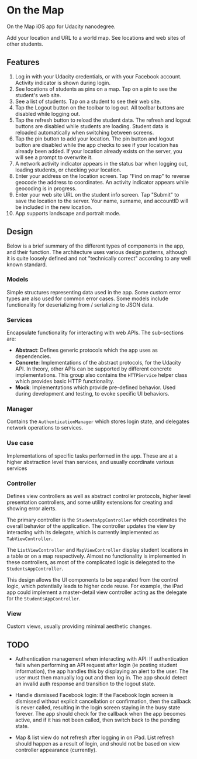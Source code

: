 # On the Map

On the Map iOS app for Udacity nanodegree.

Add your location and URL to a world map. See locations and web sites of other students.

## Features

1. Log in with your Udacity credentials, or with your Facebook account. Activity indicator is shown during login.
2. See locations of students as pins on a map. Tap on a pin to see the student's web site.
3. See a list of students. Tap on a student to see their web site.
4. Tap the Logout button on the toolbar to log out. All toolbar buttons are disabled while logging out.
5. Tap the refresh button to reload the student data. The refresh and logout buttons are disabled while students are loading. Student data is reloaded automatically when switching between screens.
6. Tap the pin button to add your location. The pin button and logout button are disabled while the app checks to see if your location has already been added. If your location already exists on the server, you will see a prompt to overwrite it.
7. A network activity indicator appears in the status bar when logging out, loading students, or checking your location.
8. Enter your address on the location screen. Tap "Find on map" to reverse geocode the address to coordinates. An activity indicator appears while geocoding is in progress.
9. Enter your web site URL on the student info screen. Tap "Submit" to save the location to the server. Your name, surname, and accountID will be included in the new location.
10. App supports landscape and portrait mode.

## Design

Below is a brief summary of the different types of components in the app, and their function. The architecture uses various design patterns, although it is quite loosely defined and not "technically correct" according to any well known standard.

### Models

Simple structures representing data used in the app. Some custom error types are also used for common error cases. Some models include functionality for deserializing from / serializing to JSON data.

### Services

Encapsulate functionality for interacting with web APIs. The sub-sections are:

- **Abstract**: Defines generic protocols which the app uses as dependencies.
- **Concrete**: Implementations of the abstract protocols, for the Udacity API. In theory, other APIs can be supported by different concrete implementations. This group also contains the `HTTPService` helper class which provides basic HTTP functionality.
- **Mock**: Implementations which provide pre-defined behavior. Used during development and testing, to evoke specific UI behaviors.

### Manager

Contains the `AuthenticationManager` which stores login state, and delegates network operations to services.

### Use case

Implementations of specific tasks performed in the app. These are at a higher abstraction level than services, and usually coordinate various services

### Controller

Defines view controllers as well as abstract controller protocols, higher level presentation controllers, and some utility extensions for creating and showing error alerts.

The primary controller is the `StudentsAppController` which coordinates the overall behavior of the application. The controller updates the view by interacting with its delegate, which is currently implemented as `TabViewController`.

The `ListViewController` and `MapViewController` display student locations in a table or on a map respectively. Almost no functionality is implemented in these controllers, as most of the complicated logic is delegated to the `StudentsAppController`.

This design allows the UI components to be separated from the control logic, which potentially leads to higher code reuse. For example, the iPad app could implement a master-detail view controller acting as the delegate for the `StudentsAppController`.

### View

Custom views, usually providing minimal aesthetic changes.


## TODO

- Authentication management when interacting with API: If authentication fails when performing an API request after login (ie posting student information), the app handles this by displaying an alert to the user. The user must then manually log out and then log in. The app should detect an invalid auth response and transition to the logout state.

- Handle dismissed Facebook login: If the Facebook login screen is dismissed without explicit cancellation or confirmation, then the callback is never called, resulting in the login screen staying in the busy state forever. The app should check for the callback when the app becomes active, and if it has not been called, then switch back to the pending state.

- Map & list view do not refresh after logging in on iPad. List refresh should happen as a result of login, and should not be based on view controller appearance (currently).
